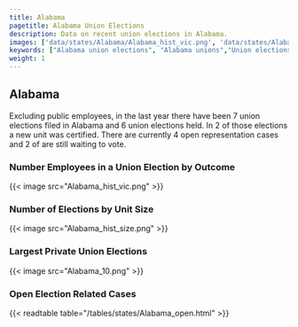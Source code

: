 ```yaml
---
title: Alabama
pagetitle: Alabama Union Elections
description: Data on recent union elections in Alabama.
images: ['data/states/Alabama/Alabama_hist_vic.png', 'data/states/Alabama/Alabama_hist_size.png', 'data/states/Alabama/Alabama_10.png']
keywords: ["Alabama union elections", "Alabama unions","Union elections"]
weight: 1
---
```

##  Alabama

Excluding public employees, in the last year there have been 7 union elections filed in Alabama and 6 union elections held. In 2 of those elections a new unit was certified. There are currently 4 open representation cases and 2 of are still waiting to vote.

### Number Employees in a Union Election by Outcome
{{< image src="Alabama_hist_vic.png" >}}

### Number of Elections by Unit Size
{{< image src="Alabama_hist_size.png" >}}

### Largest Private Union Elections
{{< image src="Alabama_10.png" >}}

### Open Election Related Cases
{{< readtable table="/tables/states/Alabama_open.html" >}}

